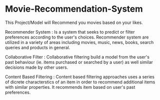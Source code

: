 # Movie-Recommendation-System

This Project/Model will Recommend you movies based on your likes.

Recommender System : Is a system that seeks to predict or filter preferences according to the user's choices. Recommender system are utilized in a variety of areas including movies, music, news, books, search queries and products in general.

Collaborative Filter : Collaborative filtering build a model from the user's past behaviour (ie. items purchased or searched by a user) as well similar decisions made by other users.

Content Based Filtering : Content based filtering approaches uses a series of dicrete characterstics of an item in order to recommend additional items with similar properties. It recommends item based on user's past preferences.
